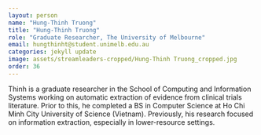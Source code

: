 ```yaml
---
layout: person
name: "Hung-Thinh Truong"
title: "Hung-Thinh Truong"
role: "Graduate Researcher, The University of Melbourne"
email: hungthinht@student.unimelb.edu.au
categories: jekyll update
image: assets/streamleaders-cropped/Hung-Thinh Truong_cropped.jpg
order: 36
---
```

Thinh is a graduate researcher in the School of Computing and Information Systems working on automatic extraction of evidence from clinical trials literature. Prior to this, he completed a BS in Computer Science at Ho Chi Minh City University of Science (Vietnam). Previously, his research focused on information extraction, especially in lower-resource settings.

